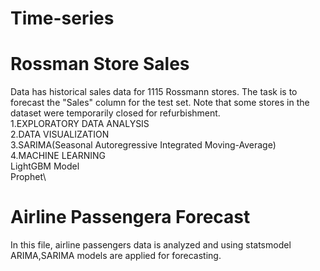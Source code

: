 # Time-series
# Rossman Store Sales
Data has historical sales data for 1115 Rossmann stores. The task is to forecast the "Sales" column for the test set. Note that some stores in the dataset were temporarily closed for refurbishment.\
1.EXPLORATORY DATA ANALYSIS\
2.DATA VISUALIZATION\
3.SARIMA(Seasonal Autoregressive Integrated Moving-Average)\
4.MACHINE LEARNING\
   LightGBM Model\
   Prophet\
# Airline Passengera Forecast
In this file, airline passengers data is analyzed and using statsmodel ARIMA,SARIMA models are applied for forecasting.

